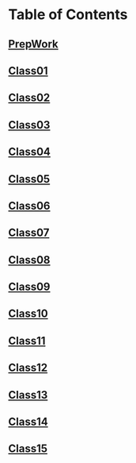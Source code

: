 # Table of Contents

## [PrepWork](./Class00%20-%20Prep%20Work/)

## [Class01](./Class01/)

## [Class02](./Class02/)

## [Class03](./Class03/)

## [Class04](./Class04/)

## [Class05](./Class05/)

## [Class06](./Class06/)

## [Class07](./Class07/)

## [Class08](./Class08/)

## [Class09](./Class09/)

## [Class10](./Class10/)

## [Class11](./Class11/)

## [Class12](./Class12/)

## [Class13](./Class13/)

## [Class14](./Class14/)

## [Class15](./Class15/)
